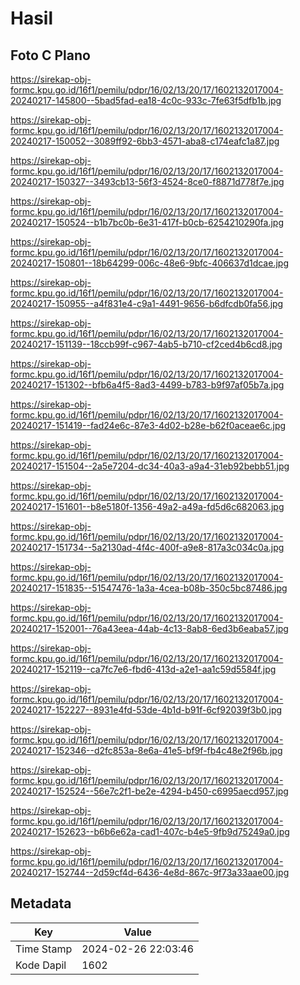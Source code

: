 # Hasil

## Foto C Plano

https://sirekap-obj-formc.kpu.go.id/16f1/pemilu/pdpr/16/02/13/20/17/1602132017004-20240217-145800--5bad5fad-ea18-4c0c-933c-7fe63f5dfb1b.jpg

https://sirekap-obj-formc.kpu.go.id/16f1/pemilu/pdpr/16/02/13/20/17/1602132017004-20240217-150052--3089ff92-6bb3-4571-aba8-c174eafc1a87.jpg

https://sirekap-obj-formc.kpu.go.id/16f1/pemilu/pdpr/16/02/13/20/17/1602132017004-20240217-150327--3493cb13-56f3-4524-8ce0-f8871d778f7e.jpg

https://sirekap-obj-formc.kpu.go.id/16f1/pemilu/pdpr/16/02/13/20/17/1602132017004-20240217-150524--b1b7bc0b-6e31-417f-b0cb-6254210290fa.jpg

https://sirekap-obj-formc.kpu.go.id/16f1/pemilu/pdpr/16/02/13/20/17/1602132017004-20240217-150801--18b64299-006c-48e6-9bfc-406637d1dcae.jpg

https://sirekap-obj-formc.kpu.go.id/16f1/pemilu/pdpr/16/02/13/20/17/1602132017004-20240217-150955--a4f831e4-c9a1-4491-9656-b6dfcdb0fa56.jpg

https://sirekap-obj-formc.kpu.go.id/16f1/pemilu/pdpr/16/02/13/20/17/1602132017004-20240217-151139--18ccb99f-c967-4ab5-b710-cf2ced4b6cd8.jpg

https://sirekap-obj-formc.kpu.go.id/16f1/pemilu/pdpr/16/02/13/20/17/1602132017004-20240217-151302--bfb6a4f5-8ad3-4499-b783-b9f97af05b7a.jpg

https://sirekap-obj-formc.kpu.go.id/16f1/pemilu/pdpr/16/02/13/20/17/1602132017004-20240217-151419--fad24e6c-87e3-4d02-b28e-b62f0aceae6c.jpg

https://sirekap-obj-formc.kpu.go.id/16f1/pemilu/pdpr/16/02/13/20/17/1602132017004-20240217-151504--2a5e7204-dc34-40a3-a9a4-31eb92bebb51.jpg

https://sirekap-obj-formc.kpu.go.id/16f1/pemilu/pdpr/16/02/13/20/17/1602132017004-20240217-151601--b8e5180f-1356-49a2-a49a-fd5d6c682063.jpg

https://sirekap-obj-formc.kpu.go.id/16f1/pemilu/pdpr/16/02/13/20/17/1602132017004-20240217-151734--5a2130ad-4f4c-400f-a9e8-817a3c034c0a.jpg

https://sirekap-obj-formc.kpu.go.id/16f1/pemilu/pdpr/16/02/13/20/17/1602132017004-20240217-151835--51547476-1a3a-4cea-b08b-350c5bc87486.jpg

https://sirekap-obj-formc.kpu.go.id/16f1/pemilu/pdpr/16/02/13/20/17/1602132017004-20240217-152001--76a43eea-44ab-4c13-8ab8-6ed3b6eaba57.jpg

https://sirekap-obj-formc.kpu.go.id/16f1/pemilu/pdpr/16/02/13/20/17/1602132017004-20240217-152119--ca7fc7e6-fbd6-413d-a2e1-aa1c59d5584f.jpg

https://sirekap-obj-formc.kpu.go.id/16f1/pemilu/pdpr/16/02/13/20/17/1602132017004-20240217-152227--8931e4fd-53de-4b1d-b91f-6cf92039f3b0.jpg

https://sirekap-obj-formc.kpu.go.id/16f1/pemilu/pdpr/16/02/13/20/17/1602132017004-20240217-152346--d2fc853a-8e6a-41e5-bf9f-fb4c48e2f96b.jpg

https://sirekap-obj-formc.kpu.go.id/16f1/pemilu/pdpr/16/02/13/20/17/1602132017004-20240217-152524--56e7c2f1-be2e-4294-b450-c6995aecd957.jpg

https://sirekap-obj-formc.kpu.go.id/16f1/pemilu/pdpr/16/02/13/20/17/1602132017004-20240217-152623--b6b6e62a-cad1-407c-b4e5-9fb9d75249a0.jpg

https://sirekap-obj-formc.kpu.go.id/16f1/pemilu/pdpr/16/02/13/20/17/1602132017004-20240217-152744--2d59cf4d-6436-4e8d-867c-9f73a33aae00.jpg


## Metadata

| Key        | Value               |
| ---------- | ------------------- |
| Time Stamp | 2024-02-26 22:03:46 |
| Kode Dapil | 1602                |



